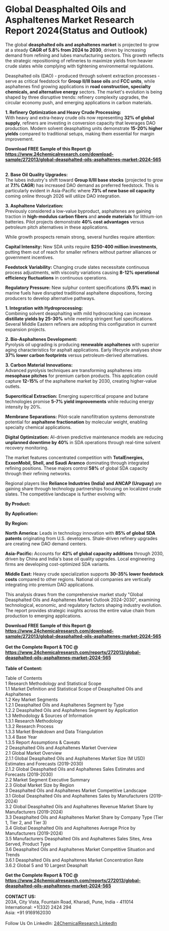 <h1>Global Deasphalted Oils and Asphaltenes Market Research Report 2024(Status and Outlook)</h1><p>The global <strong>deasphalted oils and asphaltenes market</strong> is projected to grow at a steady <strong>CAGR of 5.8% from 2024 to 2030</strong>, driven by increasing demand from refining and lubes manufacturing sectors. This growth reflects the strategic repositioning of refineries to maximize yields from heavier crude slates while complying with tightening environmental regulations.</p><p>Deasphalted oils (DAO) - produced through solvent extraction processes - serve as critical feedstock for <strong>Group II/III base oils</strong> and <strong>FCC units</strong>, while asphaltenes find growing applications in <strong>road construction, specialty chemicals, and alternative energy</strong> sectors. The market's evolution is being shaped by three disruptive trends: refinery complexity upgrades, the circular economy push, and emerging applications in carbon materials.</p><p><strong>1. Refinery Optimization and Heavy Crude Processing:</strong><br>
With heavy and extra-heavy crude oils now representing <strong>32% of global supply</strong>, refiners are investing in conversion capacity that leverages DAO production. Modern solvent deasphalting units demonstrate <strong>15-20% higher yields</strong> compared to traditional setups, making them essential for margin improvement.</p><div><b>Download FREE Sample of this Report @ 
            <a href="https://www.24chemicalresearch.com/download-sample/272013/global-deasphalted-oils-asphaltenes-market-2024-565">
            https://www.24chemicalresearch.com/download-sample/272013/global-deasphalted-oils-asphaltenes-market-2024-565</a></b></div><br><p><strong>2. Base Oil Quality Upgrades:</strong><br>
The lubes industry's shift toward <strong>Group II/III base stocks</strong> (projected to grow at <strong>7.1% CAGR</strong>) has increased DAO demand as preferred feedstock. This is particularly evident in Asia-Pacific where <strong>73% of new base oil capacity</strong> coming online through 2026 will utilize DAO integration.</p><p><strong>3. Asphaltene Valorization:</strong><br>
Previously considered a low-value byproduct, asphaltenes are gaining traction in <strong>high-modulus carbon fibers</strong> and <strong>anode materials</strong> for lithium-ion batteries. Pilot projects demonstrate <strong>40% cost advantages</strong> versus petroleum pitch alternatives in these applications.</p><p>While growth prospects remain strong, several hurdles require attention:</p><p><strong>Capital Intensity:</strong> New SDA units require <strong>$250-400 million investments</strong>, putting them out of reach for smaller refiners without partner alliances or government incentives.</p><p><strong>Feedstock Variability:</strong> Changing crude slates necessitate continuous process adjustments, with viscosity variations causing <strong>8-12% operational efficiency fluctuations</strong> in continuous operations.</p><p><strong>Regulatory Pressure:</strong> New sulphur content specifications (<strong>0.5% max</strong>) in marine fuels have disrupted traditional asphaltene dispositions, forcing producers to develop alternative pathways.</p><p><strong>1. Integration with Hydroprocessing:</strong><br>
Combining solvent deasphalting with mild hydrocracking can increase <strong>distillate yields by 25-30%</strong> while meeting stringent fuel specifications. Several Middle Eastern refiners are adopting this configuration in current expansion projects.</p><p><strong>2. Bio-Asphaltenes Development:</strong><br>
Pyrolysis oil upgrading is producing <strong>renewable asphaltenes</strong> with superior aging characteristics for asphalt applications. Early lifecycle analyses show <strong>37% lower carbon footprints</strong> versus petroleum-derived alternatives.</p><p><strong>3. Carbon Material Innovations:</strong><br>
Advanced pyrolysis techniques are transforming asphaltenes into <strong>mesophase pitches</strong> for premium carbon products. This application could capture <strong>12-15%</strong> of the asphaltene market by 2030, creating higher-value outlets.</p><p><strong>Supercritical Extraction:</strong> Emerging supercritical propane and butane technologies promise <strong>5-7% yield improvements</strong> while reducing energy intensity by 20%.</p><p><strong>Membrane Separations:</strong> Pilot-scale nanofiltration systems demonstrate potential for <strong>asphaltene fractionation</strong> by molecular weight, enabling specialty chemical applications.</p><p><strong>Digital Optimization:</strong> AI-driven predictive maintenance models are reducing <strong>unplanned downtime by 40%</strong> in SDA operations through real-time solvent recovery monitoring.</p><p>The market features concentrated competition with <strong>TotalEnergies, ExxonMobil, Shell, and Saudi Aramco</strong> dominating through integrated refining positions. These majors control <strong>58%</strong> of global SDA capacity through their refining networks.</p><p>Regional players like <strong>Reliance Industries (India) and ANCAP (Uruguay)</strong> are gaining share through technology partnerships focusing on localized crude slates. The competitive landscape is further evolving with:</p><p><strong>By Product:</strong></p><p><strong>By Application:</strong></p><p><strong>By Region:</strong></p><p><strong>North America:</strong> Leads in technology innovation with <strong>85% of global SDA patents</strong> originating from U.S. developers. Shale-driven refinery upgrades are creating new DAO demand centers.</p><p><strong>Asia-Pacific:</strong> Accounts for <strong>42% of global capacity additions</strong> through 2030, driven by China and India's base oil quality upgrades. Local engineering firms are developing cost-optimized SDA variants.</p><p><strong>Middle East:</strong> Heavy crude specialization supports <strong>30-35% lower feedstock costs</strong> compared to other regions. National oil companies are vertically integrating into premium DAO applications.</p><p>This analysis draws from the comprehensive market study "Global Deasphalted Oils and Asphaltenes Market Outlook 2024-2030", examining technological, economic, and regulatory factors shaping industry evolution. The report provides strategic insights across the entire value chain from production to emerging applications.</p><div><b>Download FREE Sample of this Report @ 
            <a href="https://www.24chemicalresearch.com/download-sample/272013/global-deasphalted-oils-asphaltenes-market-2024-565">
            https://www.24chemicalresearch.com/download-sample/272013/global-deasphalted-oils-asphaltenes-market-2024-565</a></b></div><br><div><b>Get the Complete Report & TOC @ 
            <a href="https://www.24chemicalresearch.com/reports/272013/global-deasphalted-oils-asphaltenes-market-2024-565">
            https://www.24chemicalresearch.com/reports/272013/global-deasphalted-oils-asphaltenes-market-2024-565</a></b></div><br>
            <b>Table of Content:</b><p>Table of Contents<br />
1 Research Methodology and Statistical Scope<br />
1.1 Market Definition and Statistical Scope of Deasphalted Oils and Asphaltenes<br />
1.2 Key Market Segments<br />
1.2.1 Deasphalted Oils and Asphaltenes Segment by Type<br />
1.2.2 Deasphalted Oils and Asphaltenes Segment by Application<br />
1.3 Methodology & Sources of Information<br />
1.3.1 Research Methodology<br />
1.3.2 Research Process<br />
1.3.3 Market Breakdown and Data Triangulation<br />
1.3.4 Base Year<br />
1.3.5 Report Assumptions & Caveats<br />
2 Deasphalted Oils and Asphaltenes Market Overview<br />
2.1 Global Market Overview<br />
2.1.1 Global Deasphalted Oils and Asphaltenes Market Size (M USD) Estimates and Forecasts (2019-2030)<br />
2.1.2 Global Deasphalted Oils and Asphaltenes Sales Estimates and Forecasts (2019-2030)<br />
2.2 Market Segment Executive Summary<br />
2.3 Global Market Size by Region<br />
3 Deasphalted Oils and Asphaltenes Market Competitive Landscape<br />
3.1 Global Deasphalted Oils and Asphaltenes Sales by Manufacturers (2019-2024)<br />
3.2 Global Deasphalted Oils and Asphaltenes Revenue Market Share by Manufacturers (2019-2024)<br />
3.3 Deasphalted Oils and Asphaltenes Market Share by Company Type (Tier 1, Tier 2, and Tier 3)<br />
3.4 Global Deasphalted Oils and Asphaltenes Average Price by Manufacturers (2019-2024)<br />
3.5 Manufacturers Deasphalted Oils and Asphaltenes Sales Sites, Area Served, Product Type<br />
3.6 Deasphalted Oils and Asphaltenes Market Competitive Situation and Trends<br />
3.6.1 Deasphalted Oils and Asphaltenes Market Concentration Rate<br />
3.6.2 Global 5 and 10 Largest Deasphalt</p><div><b>Get the Complete Report & TOC @ 
            <a href="https://www.24chemicalresearch.com/reports/272013/global-deasphalted-oils-asphaltenes-market-2024-565">
            https://www.24chemicalresearch.com/reports/272013/global-deasphalted-oils-asphaltenes-market-2024-565</a></b></div><br><b>CONTACT US:</b><br>
            203A, City Vista, Fountain Road, Kharadi, Pune, India - 411014<br>
            International: +1(332) 2424 294<br>
            Asia: +91 9169162030 <br><br>
            Follow Us On LinkedIn: <a href="https://www.linkedin.com/company/24chemicalresearch/">24ChemicalResearch LinkedIn</a>